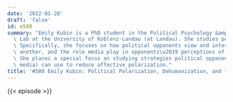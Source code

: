 ```yaml
---
date: '2022-01-28'
draft: 'false'
id: e580
summary: "Emily Kubin is a PhD student in the Political Psychology &amp; Communication\
  \ Lab at the University of Koblenz-Landau (at Landau). She studies political communication.\
  \ Specifically, she focuses on how political opponents view and interact with one\
  \ another, and the role media play in opponents\u2019 perceptions of one another.\
  \ She places a special focus on studying strategies political opponents (and the\
  \ media) can use to reduce affective polarization."
title: '#580 Emily Kubin: Political Polarization, Dehumanization, and the Media'
---
```

{{< episode >}}
